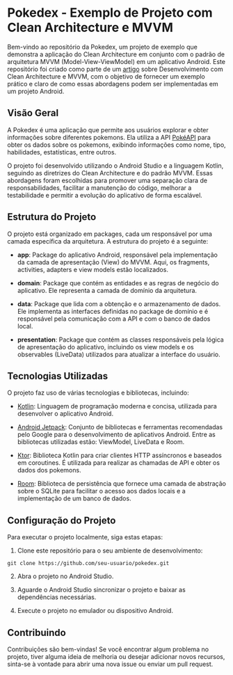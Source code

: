 # Pokedex - Exemplo de Projeto com Clean Architecture e MVVM

Bem-vindo ao repositório da Pokedex, um projeto de exemplo que demonstra a aplicação do Clean Architecture em conjunto com o padrão de arquitetura MVVM (Model-View-ViewModel) em um aplicativo Android. Este repositório foi criado como parte de um [artigo](https://medium.com/@cardosof.gui/clean-architecture-e-mvvm-no-desenvolvimento-android-6f542d0f2e99) sobre Desenvolvimento com Clean Architecture e MVVM, com o objetivo de fornecer um exemplo prático e claro de como essas abordagens podem ser implementadas em um projeto Android.

## Visão Geral

A Pokedex é uma aplicação que permite aos usuários explorar e obter informações sobre diferentes pokemons. Ela utiliza a API [PokéAPI](https://pokeapi.co/) para obter os dados sobre os pokemons, exibindo informações como nome, tipo, habilidades, estatísticas, entre outros.

O projeto foi desenvolvido utilizando o Android Studio e a linguagem Kotlin, seguindo as diretrizes do Clean Architecture e do padrão MVVM. Essas abordagens foram escolhidas para promover uma separação clara de responsabilidades, facilitar a manutenção do código, melhorar a testabilidade e permitir a evolução do aplicativo de forma escalável.

## Estrutura do Projeto

O projeto está organizado em packages, cada um responsável por uma camada específica da arquitetura. A estrutura do projeto é a seguinte:

- **app**: Package do aplicativo Android, responsável pela implementação da camada de apresentação (View) do MVVM. Aqui, os fragments, activities, adapters e view models estão localizados.

- **domain**: Package que contém as entidades e as regras de negócio do aplicativo. Ele representa a camada de domínio da arquitetura.

- **data**: Package que lida com a obtenção e o armazenamento de dados. Ele implementa as interfaces definidas no package de domínio e é responsável pela comunicação com a API e com o banco de dados local.

- **presentation**: Package que contém as classes responsáveis pela lógica de apresentação do aplicativo, incluindo os view models e os observables (LiveData) utilizados para atualizar a interface do usuário.

## Tecnologias Utilizadas

O projeto faz uso de várias tecnologias e bibliotecas, incluindo:

- [Kotlin](https://kotlinlang.org/): Linguagem de programação moderna e concisa, utilizada para desenvolver o aplicativo Android.

- [Android Jetpack](https://developer.android.com/jetpack): Conjunto de bibliotecas e ferramentas recomendadas pelo Google para o desenvolvimento de aplicativos Android. Entre as bibliotecas utilizadas estão: ViewModel, LiveData e Room.

- [Ktor](https://ktor.io/): Biblioteca Kotlin para criar clientes HTTP assíncronos e baseados em coroutines. É utilizada para realizar as chamadas de API e obter os dados dos pokemons.

- [Room](https://developer.android.com/jetpack/androidx/releases/room): Biblioteca de persistência que fornece uma camada de abstração sobre o SQLite para facilitar o acesso aos dados locais e a implementação de um banco de dados.

## Configuração do Projeto

Para executar o projeto localmente, siga estas etapas:

1. Clone este repositório para o seu ambiente de desenvolvimento:
```
git clone https://github.com/seu-usuario/pokedex.git
```
2. Abra o projeto no Android Studio.

3. Aguarde o Android Studio sincronizar o projeto e baixar as dependências necessárias.

4. Execute o projeto no emulador ou dispositivo Android.

## Contribuindo

Contribuições são bem-vindas! Se você encontrar algum problema no projeto, tiver alguma ideia de melhoria ou desejar adicionar novos recursos, sinta-se à vontade para abrir uma nova issue ou enviar um pull request.
